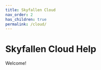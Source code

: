 ```yaml
---
title: Skyfallen Cloud
nav_order: 2
has_children: true
permalink: /cloud/
---
```


# Skyfallen Cloud Help
Welcome!
